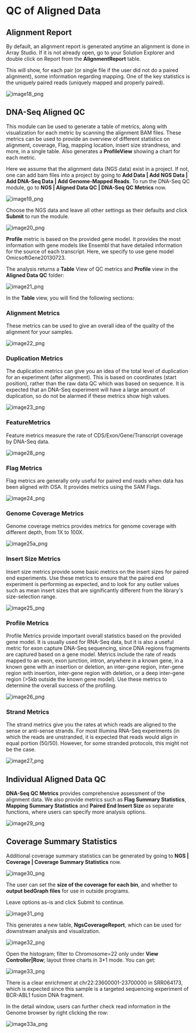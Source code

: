# QC of Aligned Data

## Alignment Report

By default, an alignment report is generated anytime an alignment is done in Array Studio.
If it is not already open, go to your Solution Explorer and double click on Report from the **AlignmentReport** table.

This will show, for each pair (or single file if the user did not do a paired alignment), some information regarding mapping. One of the key statistics is the uniquely paired reads (uniquely mapped and properly paired).

![image18_png](images/image18.png)

## DNA-Seq Aligned QC

This module can be used to generate a table of metrics, along with visualization for each metric by scanning the alignment BAM files. These metrics can be used to provide an overview of different statistics on alignment, coverage, Flag, mapping location, insert size strandness, and more, in a single table. Also generates a **ProfileView** showing a chart for each metric.

Here we assume that the alignment data (NGS data) exist in a project. If not, one can add bam files into a project by going to **Add Data | Add NGS Data | Add DNA-Seq Data | Add Genome-Mapped Reads**. To run the DNA-Seq QC module, go to **NGS | Aligned Data QC | DNA-Seq QC Metrics** now.

![image19_png](images/image19.png)

Choose the NGS data and leave all other settings as their defaults and click **Submit** to run the module.

![image20_png](images/image20.png)

**Profile** metric is based on the provided gene model. It provides the most information with gene models like Ensembl that have detailed information for the source of each transcript. Here, we specify to use gene model OmicsoftGene20130723.

The analysis returns a **Table** View of QC metrics and **Profile** view in the **Aligned Data QC** folder:

![image21_png](images/image21.png)

In the **Table** view, you will find the following sections:

### Alignment Metrics

These metrics can be used to give an overall idea of the quality of the alignment for your samples.

![image22_png](images/image22.png)

### Duplication Metrics

The duplication metrics can give you an idea of the total level of duplication for an experiment (after alignment). This is based on coordinates (start position), rather than the raw data QC which was based on sequence. It is expected that an DNA-Seq experiment will have a large amount of duplication, so do not be alarmed if these metrics show high values.

![image23_png](images/image23.png)

### FeatureMetrics

Feature metrics measure the rate of CDS/Exon/Gene/Transcript coverage by DNA-Seq data.

![image28_png](images/image28.png)

### Flag Metrics

Flag metrics are generally only useful for paired end reads when data has been aligned with OSA. It provides metrics using the SAM Flags.

![image24_png](images/image24.png)

### Genome Coverage Metrics

Genome coverage metrics provides metrics for genome coverage with different depth, from 1X to 100X.

![image25a_png](images/image25a.png)

### Insert Size Metrics

Insert size metrics provide some basic metrics on the insert sizes for paired end experiments. Use these metrics to ensure that the paired end experiment is performing as expected, and to look for any outlier values such as mean insert sizes that are significantly different from the library's size-selection range.

![image25_png](images/image25.png)

### Profile Metrics

Profile Metrics provide important overall statistics based on the provided gene model. It is usually used for RNA-Seq data, but it is also a useful metric for exon capture DNA-Seq sequencing, since DNA regions fragments are captured based on a gene model. Metrics include the rate of reads mapped to an exon, exon junction, intron, anywhere in a known gene, in a known gene with an insertion or deletion, an inter-gene region, inter-gene region with insertion, inter-gene region with deletion, or a deep inter-gene region (>5kb outside the known gene model). Use these metrics to determine the overall success of the profiling.

![image26_png](images/image26.png)

### Strand Metrics

The strand metrics give you the rates at which reads are aligned to the sense or anti-sense strands. For most Illumina RNA-Seq experiments (in which the reads are unstranded, it is expected that reads would align in equal portion (50/50). However, for some stranded protocols, this might not be the case.

![image27_png](images/image27.png)

## Individual Aligned Data QC

**DNA-Seq QC Metrics** provides comprehensive assessment of the alignment data. We also provide metrics such as **Flag Summary Statistics**, **Mapping Summary Statistics** and **Paired End Insert Size** as separate functions, where users can specify more analysis options.

![image29_png](images/image29.png)

## Coverage Summary Statistics

Additional coverage summary statistics can be generated by going to **NGS | Coverage | Coverage Summary Statistics** now.

![image30_png](images/image30.png)

The user can set the **size of the coverage for each bin**, and whether to **output bedGraph files** for use in outside programs.

Leave options as-is and click Submit to continue.

![image31_png](images/image31.png)

This generates a new table, **NgsCoverageReport**, which can be used for downstream analysis and visualization.

![image32_png](images/image32.png)

Open the histogram; filter to Chromosome=22 only under **View Controller|Row**; layout three charts in 3*1 mode. You can get:

![image33_png](images/image33.png)

There is a clear enrichment at chr22:23600001-23700000 in SRR064173, which is expected since this sample is a targeted sequencing experiment of BCR-ABL1 fusion DNA fragment.

In the detail window, users can further check  read information in the Genome browser by right clicking the row:

![image33a_png](images/image33a.png)
